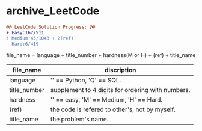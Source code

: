 # archive_LeetCode
```diff
@@ LeetCode Solution Progress: @@
+ Easy:167/511
! Medium:43/1043 + 2(ref)
- Hard:6/419
```

file_name = language + title_number + hardness(M or H) + (ref) + title_name

|file_name   |discription                                        |
|------------|---------------------------------------------------|
|language    |'' == Python, 'Q' == SQL.                          |
|title_number|supplement to 4 digits for ordering with numbers.  |
|hardness    |'' == easy, 'M' == Medium, 'H' == Hard.            |
|(ref)       |the code is refered to other's, not by myself.     | 
|title_name  |the problem's name.                                |
